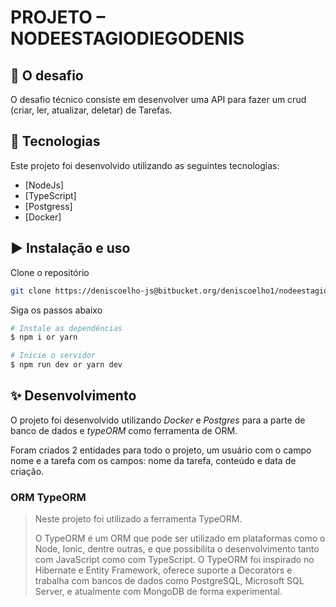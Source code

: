 # PROJETO – NODEESTAGIODIEGODENIS

## 🚀 O desafio

O desafio técnico consiste em desenvolver uma API para fazer um crud (criar, ler, atualizar, deletar) de Tarefas.

## :crystal_ball: Tecnologias

Este projeto foi desenvolvido utilizando as seguintes tecnologias:

-   [NodeJs]
-   [TypeScript]
-   [Postgress]
-   [Docker]

## :arrow_forward: Instalação e uso

Clone o repositório

```bash
git clone https://deniscoelho-js@bitbucket.org/deniscoelho1/nodeestagiodiegodenis.git

```

Siga os passos abaixo

```bash
# Instale as dependências
$ npm i or yarn

# Inicie o servidor
$ npm run dev or yarn dev
```

## ✨ Desenvolvimento

O projeto foi desenvolvido utilizando _Docker_ e _Postgres_ para a parte de banco de dados e _typeORM_ como ferramenta de ORM.

Foram criados 2 entidades para todo o projeto, um usuário com o campo nome e a tarefa com os campos: nome da tarefa, conteúdo e data de criação.

### ORM TypeORM

> Neste projeto foi utilizado a ferramenta TypeORM.
>
> O TypeORM é um ORM que pode ser utilizado em plataformas como o Node, Ionic, dentre outras, e que possibilita o desenvolvimento tanto com JavaScript como com TypeScript. O TypeORM foi inspirado no Hibernate e Entity Framework, oferece suporte a Decorators e trabalha com bancos de dados como PostgreSQL, Microsoft SQL Server, e atualmente com MongoDB de forma experimental.
